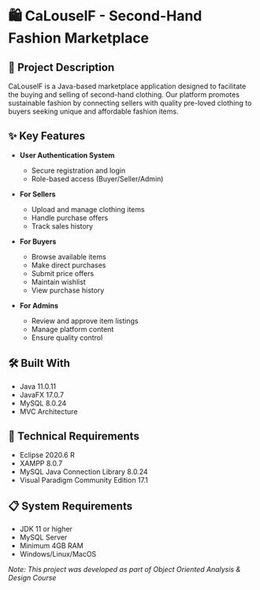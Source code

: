 # 🛍️ CaLouselF - Second-Hand Fashion Marketplace

## 📝 Project Description
CaLouselF is a Java-based marketplace application designed to facilitate the buying and selling of second-hand clothing. Our platform promotes sustainable fashion by connecting sellers with quality pre-loved clothing to buyers seeking unique and affordable fashion items.

## ✨ Key Features
- **User Authentication System**
  - Secure registration and login
  - Role-based access (Buyer/Seller/Admin)
  
- **For Sellers**
  - Upload and manage clothing items
  - Handle purchase offers
  - Track sales history
  
- **For Buyers**
  - Browse available items
  - Make direct purchases
  - Submit price offers
  - Maintain wishlist
  - View purchase history
  
- **For Admins**
  - Review and approve item listings
  - Manage platform content
  - Ensure quality control

## 🛠 Built With
- Java 11.0.11
- JavaFX 17.0.7
- MySQL 8.0.24
- MVC Architecture

## 🔧 Technical Requirements
- Eclipse 2020.6 R
- XAMPP 8.0.7
- MySQL Java Connection Library 8.0.24
- Visual Paradigm Community Edition 17.1

## 📋 System Requirements
- JDK 11 or higher
- MySQL Server
- Minimum 4GB RAM
- Windows/Linux/MacOS

*Note: This project was developed as part of Object Oriented Analysis & Design Course*
